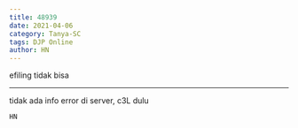 ```yaml
---
title: 48939
date: 2021-04-06
category: Tanya-SC
tags: DJP Online
author: HN
---
```


efiling tidak bisa

---

tidak ada info error di server, c3L dulu

`HN`
